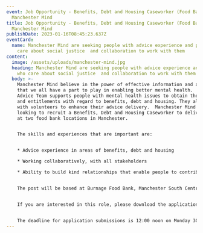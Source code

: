 ```yaml
---
event: Job Opportunity - Benefits, Debt and Housing Caseworker (Food Banks),
  Manchester Mind
title: Job Opportunity - Benefits, Debt and Housing Caseworker (Food Banks),
  Manchester Mind
publishDate: 2023-01-16T08:45:23.637Z
eventCard:
  name: Manchester Mind are seeking people with advice experience and people who
    care about social justice  and collaboration to work with them
content:
  image: /assets/uploads/manchester-mind.jpg
  heading: Manchester Mind are seeking people with advice experience and people
    who care about social justice  and collaboration to work with them
  body: >-
    Manchester Mind believe in the power of effective information and advice and
    that we all have a part to play in enabling better mental health.  Their
    Advice Team supports people with mental health issues to obtain their rights
    and entitlements with regard to benefits, debt and housing. They also work
    with volunteers to enhance their advice delivery.  Manchester Mind are now
    looking to recruit a Benefits, Debt and Housing Caseworker to deliver advice
    at two food bank locations in Manchester.


    The skills and experiences that are important are: 


    * Advice experience in areas of benefits, debt and housing 

    * Working collaboratively, with all stakeholders 

    * Ability to build kind relationships that enable people to contribute 


    The post will be based at Burnage Food Bank, Manchester South Central Food Bank and Zion Centre, Stretford Road, Hulme M15 4ZY. 


    If you are interested in this role, please download the application documents from the Vacancies page of their website, [Benefits, Debt and Housing Caseworker (Food Banks) - Manchester Mind](https://www.manchestermind.org/get-involved/recruitment/caseworker-food-banks/). 


    The deadline for application submissions is 12:00 noon on Monday 30th January. It is hoped that the service can start operating in February / March 2023. Manchester Mind is striving to be an equal opportunities employer and welcomes applications from all sections of the community. Manchester Mind sees it as a positive advantage if you have experience of mental health issues and/or have used mental health services or had experience of volunteering.
---
```

